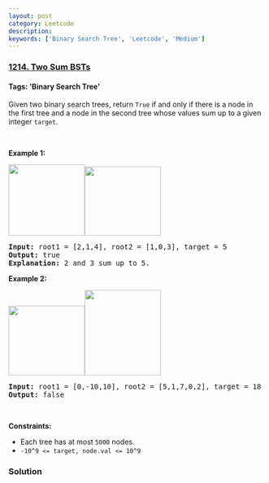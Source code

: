 ```yaml
---
layout: post
category: Leetcode
description: 
keywords: ['Binary Search Tree', 'Leetcode', 'Medium']
---
```

### [1214. Two Sum BSTs](https://leetcode.com/problems/two-sum-bsts)

#### Tags: 'Binary Search Tree'

<div class="content__u3I1 question-content__JfgR"><div><p>Given two binary search trees, return <code>True</code> if and only if there is a node in the first tree and a node in the second tree whose values sum up to a given integer <code>target</code>.</p>
<p> </p>
<p><strong>Example 1:</strong></p>
<p><strong><img alt="" src="https://assets.leetcode.com/uploads/2019/05/31/1368_1_a2.png" style="width: 150px; height: 140px;"/><img alt="" src="https://assets.leetcode.com/uploads/2019/05/31/1368_1_b.png" style="width: 150px; height: 136px;"/></strong></p>
<pre><strong>Input:</strong> root1 = [2,1,4], root2 = [1,0,3], target = 5
<strong>Output:</strong> true
<strong>Explanation: </strong>2 and 3 sum up to 5.
</pre>
<p><strong>Example 2:</strong></p>
<p><strong><img alt="" src="https://assets.leetcode.com/uploads/2019/05/31/1368_2_a.png" style="width: 150px; height: 137px;"/><img alt="" src="https://assets.leetcode.com/uploads/2019/05/31/1368_2_b.png" style="width: 150px; height: 168px;"/></strong></p>
<pre><strong>Input:</strong> root1 = [0,-10,10], root2 = [5,1,7,0,2], target = 18
<strong>Output:</strong> false
</pre>
<p> </p>
<p><strong>Constraints:</strong></p>
<ul>
<li>Each tree has at most <code>5000</code> nodes.</li>
<li><code>-10^9 &lt;= target, node.val &lt;= 10^9</code></li>
</ul>
</div></div>

### Solution
